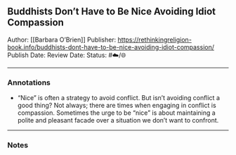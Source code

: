 ## Buddhists Don’t Have to Be Nice Avoiding Idiot Compassion

Author: [[Barbara O’Brien]]
Publisher: https://rethinkingreligion-book.info/buddhists-dont-have-to-be-nice-avoiding-idiot-compassion/
Publish Date:
Review Date:
Status: #☁️/🌐 

___

### Annotations

- “Nice” is often a strategy to avoid conflict. But isn’t avoiding conflict a good thing? Not always; there are times when engaging in conflict is compassion. Sometimes the urge to be “nice” is about maintaining a polite and pleasant facade over a situation we don’t want to confront.

___

### Notes

